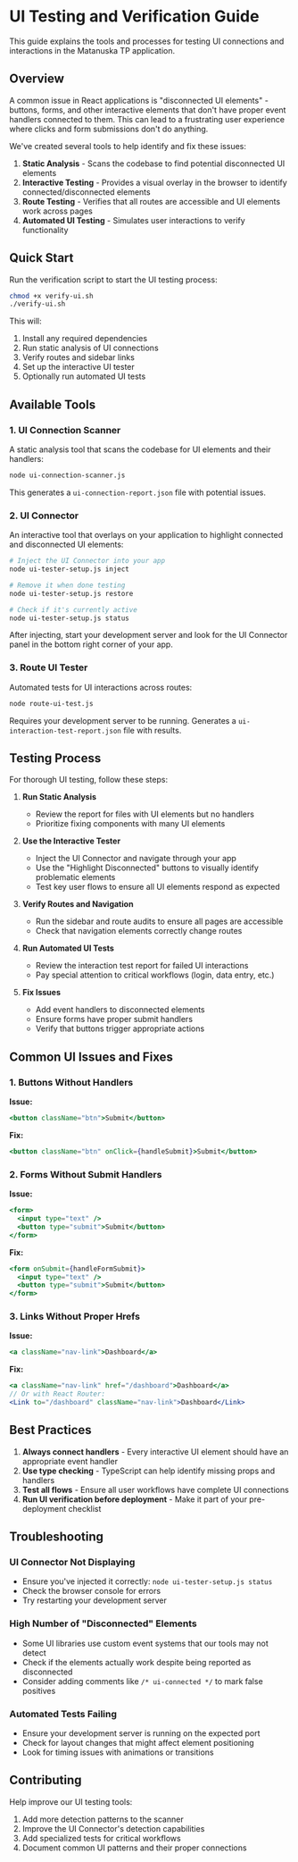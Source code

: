 # UI Testing and Verification Guide

This guide explains the tools and processes for testing UI connections and interactions in the Matanuska TP application.

## Overview

A common issue in React applications is "disconnected UI elements" - buttons, forms, and other interactive elements that don't have proper event handlers connected to them. This can lead to a frustrating user experience where clicks and form submissions don't do anything.

We've created several tools to help identify and fix these issues:

1. **Static Analysis** - Scans the codebase to find potential disconnected UI elements
2. **Interactive Testing** - Provides a visual overlay in the browser to identify connected/disconnected elements
3. **Route Testing** - Verifies that all routes are accessible and UI elements work across pages
4. **Automated UI Testing** - Simulates user interactions to verify functionality

## Quick Start

Run the verification script to start the UI testing process:

```bash
chmod +x verify-ui.sh
./verify-ui.sh
```

This will:
1. Install any required dependencies
2. Run static analysis of UI connections
3. Verify routes and sidebar links
4. Set up the interactive UI tester
5. Optionally run automated UI tests

## Available Tools

### 1. UI Connection Scanner

A static analysis tool that scans the codebase for UI elements and their handlers:

```bash
node ui-connection-scanner.js
```

This generates a `ui-connection-report.json` file with potential issues.

### 2. UI Connector

An interactive tool that overlays on your application to highlight connected and disconnected UI elements:

```bash
# Inject the UI Connector into your app
node ui-tester-setup.js inject

# Remove it when done testing
node ui-tester-setup.js restore

# Check if it's currently active
node ui-tester-setup.js status
```

After injecting, start your development server and look for the UI Connector panel in the bottom right corner of your app.

### 3. Route UI Tester

Automated tests for UI interactions across routes:

```bash
node route-ui-test.js
```

Requires your development server to be running. Generates a `ui-interaction-test-report.json` file with results.

## Testing Process

For thorough UI testing, follow these steps:

1. **Run Static Analysis**
   - Review the report for files with UI elements but no handlers
   - Prioritize fixing components with many UI elements

2. **Use the Interactive Tester**
   - Inject the UI Connector and navigate through your app
   - Use the "Highlight Disconnected" buttons to visually identify problematic elements
   - Test key user flows to ensure all UI elements respond as expected

3. **Verify Routes and Navigation**
   - Run the sidebar and route audits to ensure all pages are accessible
   - Check that navigation elements correctly change routes

4. **Run Automated UI Tests**
   - Review the interaction test report for failed UI interactions
   - Pay special attention to critical workflows (login, data entry, etc.)

5. **Fix Issues**
   - Add event handlers to disconnected elements
   - Ensure forms have proper submit handlers
   - Verify that buttons trigger appropriate actions

## Common UI Issues and Fixes

### 1. Buttons Without Handlers

**Issue:**
```jsx
<button className="btn">Submit</button>
```

**Fix:**
```jsx
<button className="btn" onClick={handleSubmit}>Submit</button>
```

### 2. Forms Without Submit Handlers

**Issue:**
```jsx
<form>
  <input type="text" />
  <button type="submit">Submit</button>
</form>
```

**Fix:**
```jsx
<form onSubmit={handleFormSubmit}>
  <input type="text" />
  <button type="submit">Submit</button>
</form>
```

### 3. Links Without Proper Hrefs

**Issue:**
```jsx
<a className="nav-link">Dashboard</a>
```

**Fix:**
```jsx
<a className="nav-link" href="/dashboard">Dashboard</a>
// Or with React Router:
<Link to="/dashboard" className="nav-link">Dashboard</Link>
```

## Best Practices

1. **Always connect handlers** - Every interactive UI element should have an appropriate event handler
2. **Use type checking** - TypeScript can help identify missing props and handlers
3. **Test all flows** - Ensure all user workflows have complete UI connections
4. **Run UI verification before deployment** - Make it part of your pre-deployment checklist

## Troubleshooting

### UI Connector Not Displaying
- Ensure you've injected it correctly: `node ui-tester-setup.js status`
- Check the browser console for errors
- Try restarting your development server

### High Number of "Disconnected" Elements
- Some UI libraries use custom event systems that our tools may not detect
- Check if the elements actually work despite being reported as disconnected
- Consider adding comments like `/* ui-connected */` to mark false positives

### Automated Tests Failing
- Ensure your development server is running on the expected port
- Check for layout changes that might affect element positioning
- Look for timing issues with animations or transitions

## Contributing

Help improve our UI testing tools:

1. Add more detection patterns to the scanner
2. Improve the UI Connector's detection capabilities
3. Add specialized tests for critical workflows
4. Document common UI patterns and their proper connections

